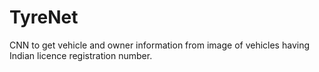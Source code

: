 # TyreNet
CNN to get vehicle and owner information from image of vehicles having Indian licence registration number.
